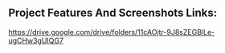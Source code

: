 ## Project Features And Screenshots Links:

https://drive.google.com/drive/folders/11cAOjtr-9J8sZEGBlLe-ugCHw3gUIQG7


